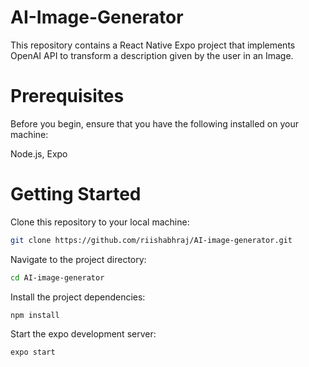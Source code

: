 # AI-Image-Generator

This repository contains a React Native Expo project that implements OpenAI API to transform a description given by the user in an Image.

# Prerequisites
Before you begin, ensure that you have the following installed on your machine:

Node.js,
Expo

# Getting Started
Clone this repository to your local machine:

```bash
git clone https://github.com/riishabhraj/AI-image-generator.git
```

Navigate to the project directory:

```bash
cd AI-image-generator
```

Install the project dependencies:
```bash
npm install
```

Start the expo development server:
```bash
expo start
```
